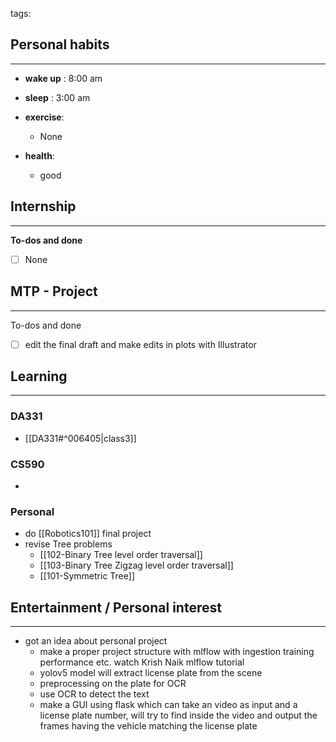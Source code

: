 tags: 
## Personal habits
--- 

- **wake up** : 8:00 am

- **sleep** : 3:00 am

-  **exercise**:
	- None

-  **health**: 
	- good



## Internship 
---
**To-dos and done**
- [ ] None

## MTP - Project
--- 
To-dos and done
- [ ] edit the final draft and make edits in plots with Illustrator



## Learning
---
### DA331
- [[DA331#^006405|class3]]

### CS590
- 

### Personal
- do [[Robotics101]] final project
- revise Tree problems
	- [[102-Binary Tree level order traversal]]
	- [[103-Binary Tree Zigzag level order traversal]]
	- [[101-Symmetric Tree]]

## Entertainment / Personal interest
---
- got an idea about personal project
	- make a proper project structure with mlflow with ingestion training  performance etc. watch Krish Naik mlflow tutorial
	- yolov5 model will extract license plate from the scene
	- preprocessing on the plate for OCR
	- use OCR to detect the text
	- make a GUI using flask which can take an video as input and a license plate number, will try to find inside the video and output the frames having the vehicle matching the license plate